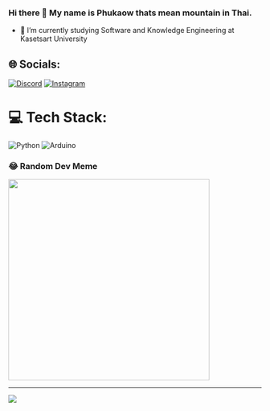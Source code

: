 ### Hi there 👋​ My name is Phukaow thats mean mountain in Thai. 

- 🌱 I’m currently studying Software and Knowledge Engineering at Kasetsart University

## 🌐 Socials:
[![Discord](https://img.shields.io/badge/Discord-%237289DA.svg?logo=discord&logoColor=white)](https://discord.gg/526616675294904320) [![Instagram](https://img.shields.io/badge/Instagram-%23E4405F.svg?logo=Instagram&logoColor=white)](https://instagram.com/phiranath18) 

# 💻 Tech Stack:
![Python](https://img.shields.io/badge/python-3670A0?style=for-the-badge&logo=python&logoColor=ffdd54) ![Arduino](https://img.shields.io/badge/-Arduino-00979D?style=for-the-badge&logo=Arduino&logoColor=white)

### 😂 Random Dev Meme
<img src='https://randommeme-five.vercel.app/' style="height: 400px;"/>

---
[![](https://visitcount.itsvg.in/api?id=PeanutPK&icon=0&color=0)](https://visitcount.itsvg.in)

<!-- Proudly created with GPRM ( https://gprm.itsvg.in ) -->
